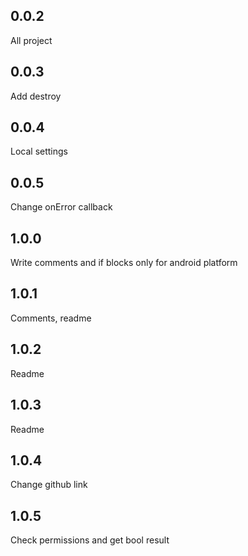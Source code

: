 ## 0.0.2
All project

## 0.0.3
Add destroy

## 0.0.4
Local settings

## 0.0.5
Change onError callback

## 1.0.0
Write comments and if blocks only for android platform

## 1.0.1
Comments, readme

## 1.0.2
Readme

## 1.0.3
Readme

## 1.0.4
Change github link

## 1.0.5
Check permissions and get bool result

